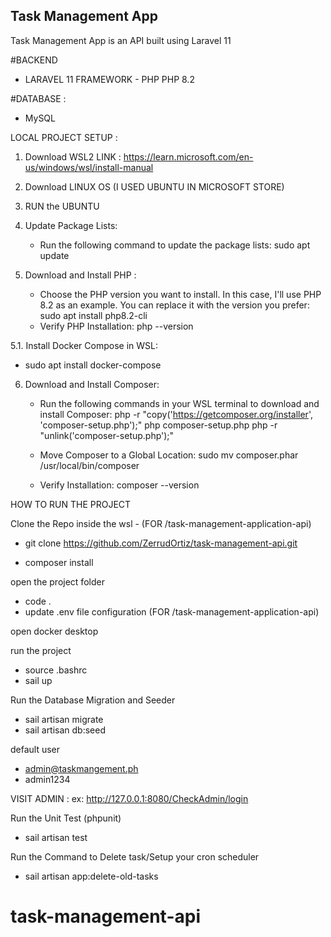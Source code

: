 ## Task Management App

Task Management App is an API built using Laravel 11

#BACKEND 
  - LARAVEL 11 FRAMEWORK - PHP PHP 8.2

#DATABASE :
  -  MySQL

LOCAL PROJECT SETUP : 

1. Download WSL2 
LINK : https://learn.microsoft.com/en-us/windows/wsl/install-manual

2. Download LINUX OS (I USED UBUNTU IN MICROSOFT STORE)

3. RUN the UBUNTU

4. Update Package Lists:
	 - Run the following command to update the package lists:
		 sudo apt update

5. Download and Install PHP : 
	 - Choose the PHP version you want to install. In this case, I'll use PHP 8.2 as an example. You can replace it with the version you prefer:
		 sudo apt install php8.2-cli
	 - Verify PHP Installation:
	   php --version

5.1. Install Docker Compose in WSL:
   - sudo apt install docker-compose

6. Download and Install Composer:

	- Run the following commands in your WSL terminal to download and install Composer:
			php -r "copy('https://getcomposer.org/installer', 'composer-setup.php');"
			php composer-setup.php
			php -r "unlink('composer-setup.php');"

	- Move Composer to a Global Location:
			sudo mv composer.phar /usr/local/bin/composer
	- Verify Installation:
		  composer --version


HOW TO RUN THE PROJECT


Clone the Repo inside the wsl - (FOR /task-management-application-api)
 - git clone https://github.com/ZerrudOrtiz/task-management-api.git

 - composer install 

open the project folder
 - code .
 - update .env file configuration (FOR /task-management-application-api)

open docker desktop

run the project
 - source .bashrc
 - sail up

Run the Database Migration and Seeder
 - sail artisan migrate
 - sail artisan db:seed

default user 
 - admin@taskmangement.ph
 - admin1234

VISIT ADMIN : ex: http://127.0.0.1:8080/CheckAdmin/login

Run the Unit Test (phpunit)
 - sail artisan test

Run the Command to Delete task/Setup your cron scheduler
- sail artisan app:delete-old-tasks


# task-management-api
